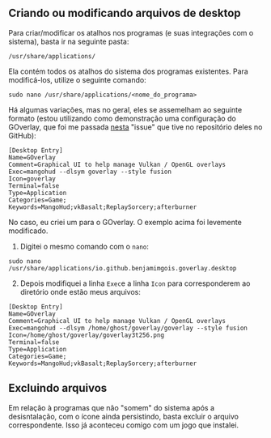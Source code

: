 ## Criando ou modificando arquivos de desktop

Para criar/modificar os atalhos nos programas (e suas integrações com o sistema), basta ir na seguinte pasta:

```
/usr/share/applications/
```

Ela contém todos os atalhos do sistema dos programas existentes. Para modificá-los, utilize o seguinte comando:

```
sudo nano /usr/share/applications/<nome_do_programa>
```

Há algumas variações, mas no geral, eles se assemelham ao seguinte formato (estou utilizando como demonstração uma configuração do GOverlay, que foi me passada [nesta](https://github.com/benjamimgois/goverlay/issues/139) "issue" que tive no repositório deles no GitHub):

```
[Desktop Entry]
Name=GOverlay
Comment=Graphical UI to help manage Vulkan / OpenGL overlays
Exec=mangohud --dlsym goverlay --style fusion
Icon=goverlay
Terminal=false
Type=Application
Categories=Game;
Keywords=MangoHud;vkBasalt;ReplaySorcery;afterburner
```

No caso, eu criei um para o GOverlay. O exemplo acima foi levemente modificado.

1) Digitei o mesmo comando com o `nano`:

```
sudo nano /usr/share/applications/io.github.benjamimgois.goverlay.desktop
```

2) Depois modifiquei a linha `Exec`e a linha `Icon` para corresponderem ao diretório onde estão meus arquivos:

```
[Desktop Entry]
Name=GOverlay
Comment=Graphical UI to help manage Vulkan / OpenGL overlays
Exec=mangohud --dlsym /home/ghost/goverlay/goverlay --style fusion
Icon=/home/ghost/goverlay/goverlay3t256.png
Terminal=false
Type=Application
Categories=Game;
Keywords=MangoHud;vkBasalt;ReplaySorcery;afterburner
```

## Excluindo arquivos

Em relação à programas que não "somem" do sistema após a desisntalação, com o ícone ainda persistindo, basta excluir o arquivo correspondente. Isso já aconteceu comigo com um jogo que instalei.
